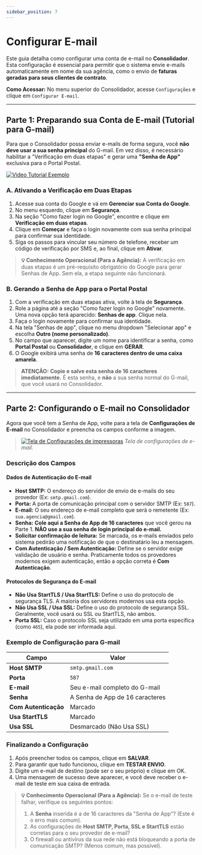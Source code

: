 ```yaml
---
sidebar_position: 7
---
```


# Configurar E-mail

Este guia detalha como configurar uma conta de e-mail no **Consolidador**. Esta configuração é essencial para permitir que o sistema envie e-mails automaticamente em nome da sua agência, como o envio de **faturas geradas para seus clientes de contrato**.

**Como Acessar:** No menu superior do Consolidador, acesse `Configurações` e clique em `Configurar E-mail`.

---

## Parte 1: Preparando sua Conta de E-mail (Tutorial para G-mail)

Para que o Consolidador possa enviar e-mails de forma segura, você **não deve usar a sua senha principal** do G-mail. Em vez disso, é necessário habilitar a "Verificação em duas etapas" e gerar uma **"Senha de App"** exclusiva para o Portal Postal.

   [![Video Tutorial Exemplo](/img/conf_email/conf-gmail.png)](https://drive.google.com/file/d/1fGLapxTLAd-E-uwf_D0oGfyVgfvQeY4c/view?usp=sharing)

### A. Ativando a Verificação em Duas Etapas

1.  Acesse sua conta do Google e vá em **Gerenciar sua Conta do Google**.
2.  No menu esquerdo, clique em **Segurança**.
3.  Na seção "Como fazer login no Google", encontre e clique em **Verificação em duas etapas**.
4.  Clique em **Começar** e faça o login novamente com sua senha principal para confirmar sua identidade.
5.  Siga os passos para vincular seu número de telefone, receber um código de verificação por SMS e, ao final, clique em **Ativar**.

> **💡 Conhecimento Operacional (Para a Agência):** A verificação em duas etapas é um pré-requisito obrigatório do Google para gerar Senhas de App. Sem ela, a etapa seguinte não funcionará.

### B. Gerando a Senha de App para o Portal Postal

1.  Com a verificação em duas etapas ativa, volte à tela de **Segurança**.
2.  Role a página até a seção "Como fazer login no Google" novamente. Uma nova opção terá aparecido: **Senhas de app**. Clique nela.
3.  Faça o login novamente para confirmar sua identidade.
4.  Na tela "Senhas de app", clique no menu dropdown "Selecionar app" e escolha **Outro (nome personalizado)**.
5.  No campo que aparecer, digite um nome para identificar a senha, como **Portal Postal** ou **Consolidador**, e clique em **GERAR**.
6.  O Google exibirá uma senha de **16 caracteres dentro de uma caixa amarela**.

> **ATENÇÃO:** **Copie e salve esta senha de 16 caracteres imediatamente.** É esta senha, e **não** a sua senha normal do G-mail, que você usará no Consolidador.

---

## Parte 2: Configurando o E-mail no Consolidador

Agora que você tem a Senha de App, volte para a tela de **Configurações de E-mail** no Consolidador e preencha os campos conforme a imagem.

> [![Tela de Configurações de impressoras](/img/conf_email/conf-email.png)](/img/conf_email/conf-email.png)
> *Tela de configurações de e-mail.*

### Descrição dos Campos

#### Dados de Autenticação do E-mail

* **Host SMTP:** O endereço do servidor de envio de e-mails do seu provedor (Ex: `smtp.gmail.com`).
* **Porta:** A porta de comunicação principal com o servidor SMTP (Ex: `587`).
* **E-mail:** O seu endereço de e-mail completo que será o remetente (Ex: `sua.agencia@gmail.com`).
* **Senha:** **Cole aqui a Senha de App de 16 caracteres** que você gerou na Parte 1. **NÃO use a sua senha de login principal do e-mail.**
* **Solicitar confirmação de leitura:** Se marcada, os e-mails enviados pelo sistema pedirão uma notificação de que o destinatário leu a mensagem.
* **Com Autenticação / Sem Autenticação:** Define se o servidor exige validação de usuário e senha. Praticamente todos os provedores modernos exigem autenticação, então a opção correta é **Com Autenticação**.

#### Protocolos de Segurança do E-mail

* **Não Usa StartTLS / Usa StartTLS:** Define o uso do protocolo de segurança TLS. A maioria dos servidores modernos usa esta opção.
* **Não Usa SSL / Usa SSL:** Define o uso do protocolo de segurança SSL. Geralmente, você usará ou SSL ou StartTLS, não ambos.
* **Porta SSL:** Caso o protocolo SSL seja utilizado em uma porta específica (como `465`), ela pode ser informada aqui.

### Exemplo de Configuração para G-mail

| Campo | Valor |
|---|---|
| **Host SMTP** | `smtp.gmail.com` |
| **Porta** | `587` |
| **E-mail** | Seu e-mail completo do G-mail |
| **Senha** | A Senha de App de 16 caracteres |
| **Com Autenticação** | Marcado |
| **Usa StartTLS** | Marcado |
| **Usa SSL** | Desmarcado (Não Usa SSL) |

### Finalizando a Configuração

1.  Após preencher todos os campos, clique em **SALVAR**.
2.  Para garantir que tudo funcionou, clique em **TESTAR ENVIO**.
3.  Digite um e-mail de destino (pode ser o seu próprio) e clique em OK.
4.  Uma mensagem de sucesso deve aparecer, e você deve receber o e-mail de teste em sua caixa de entrada.

> **💡 Conhecimento Operacional (Para a Agência):** Se o e-mail de teste falhar, verifique os seguintes pontos:
> 1.  A **Senha** inserida é a de 16 caracteres da "Senha de App"? (Este é o erro mais comum).
> 2.  As configurações de **Host SMTP, Porta, SSL e StartTLS** estão corretas para o seu provedor de e-mail?
> 3.  O firewall ou antivírus da sua rede não está bloqueando a porta de comunicação SMTP? (Menos comum, mas possível).